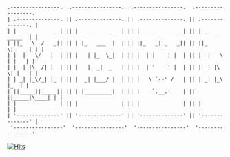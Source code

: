 
``` 
.----------------.  .----------------.  .----------------.  .-----------------.
| .--------------. || .--------------. || .--------------. || .--------------. |
| | ____    ____ | || |  _________   | || | _____  _____ | || | ____  _____  | |
| ||_   \  /   _|| || | |_   ___  |  | || ||_   _||_   _|| || ||_   \|_   _| | |
| |  |   \/   |  | || |   | |_  \_|  | || |  | |    | |  | || |  |   \ | |   | |
| |  | |\  /| |  | || |   |  _|  _   | || |  | '    ' |  | || |  | |\ \| |   | |
| | _| |_\/_| |_ | || |  _| |___/ |  | || |   \ `--' /   | || | _| |_\   |_  | |
| ||_____||_____|| || | |_________|  | || |    `.__.'    | || ||_____|\____| | |
| |              | || |              | || |              | || |              | |
| '--------------' || '--------------' || '--------------' || '--------------' |
 '----------------'  '----------------'  '----------------'  '----------------' 
 ```


[![Hits](https://hits.seeyoufarm.com/api/count/incr/badge.svg?url=https%3A%2F%2Fgithub.com%2Fhkb8322&count_bg=%2379C83D&title_bg=%23555555&icon=&icon_color=%23E7E7E7&title=hits&edge_flat=false)](https://hits.seeyoufarm.com)


<!--[![Meun's GitHub stats](https://github-readme-stats.vercel.app/api?username=hkb8322&hide_title=true&show_icons=true&include_all_commits=true&disable_animations=true&theme=chartreuse-dark)](https://github.com/hkb8322/github-readme-stats)

[![Top Langs](https://github-readme-stats.vercel.app/api/top-langs/?username=hkb8322&layout=compact&theme=chartreuse-dark)](https://github.com/hkb8322/github-readme-stats)-->


<!--
**hkb8322/hkb8322** is a ✨ _special_ ✨ repository because its `README.md` (this file) appears on your GitHub profile.

Here are some ideas to get you started:

- 🔭 I’m currently working on ...
- 🌱 I’m currently learning ...
- 👯 I’m looking to collaborate on ...
- 🤔 I’m looking for help with ...
- 💬 Ask me about ...
- 📫 How to reach me: ...
- 😄 Pronouns: ...
- ⚡ Fun fact: ...
-->
